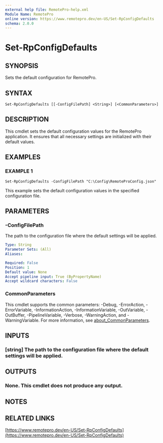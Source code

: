 ```yaml
---
external help file: RemotePro-help.xml
Module Name: RemotePro
online version: https://www.remotepro.dev/en-US/Set-RpConfigDefaults
schema: 2.0.0
---
```


# Set-RpConfigDefaults

## SYNOPSIS
Sets the default configuration for RemotePro.

## SYNTAX

```
Set-RpConfigDefaults [[-ConfigFilePath] <String>] [<CommonParameters>]
```

## DESCRIPTION
This cmdlet sets the default configuration values for the RemotePro
application.
It ensures that all necessary settings are initialized
with their default values.

## EXAMPLES

### EXAMPLE 1
```
Set-RpConfigDefaults -ConfigFilePath "C:\Config\RemoteProConfig.json"
```

This example sets the default configuration values in the specified configuration file.

## PARAMETERS

### -ConfigFilePath
The path to the configuration file where the default settings will
be applied.

```yaml
Type: String
Parameter Sets: (All)
Aliases:

Required: False
Position: 1
Default value: None
Accept pipeline input: True (ByPropertyName)
Accept wildcard characters: False
```

### CommonParameters
This cmdlet supports the common parameters: -Debug, -ErrorAction, -ErrorVariable, -InformationAction, -InformationVariable, -OutVariable, -OutBuffer, -PipelineVariable, -Verbose, -WarningAction, and -WarningVariable. For more information, see [about_CommonParameters](http://go.microsoft.com/fwlink/?LinkID=113216).

## INPUTS

### [string] The path to the configuration file where the default settings will be applied.
## OUTPUTS

### None. This cmdlet does not produce any output.
## NOTES

## RELATED LINKS

[https://www.remotepro.dev/en-US/Set-RpConfigDefaults](https://www.remotepro.dev/en-US/Set-RpConfigDefaults)

